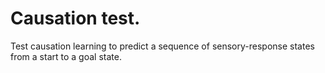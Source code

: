 # Causation test.

Test causation learning to predict a sequence of sensory-response states from a start to a goal state.

